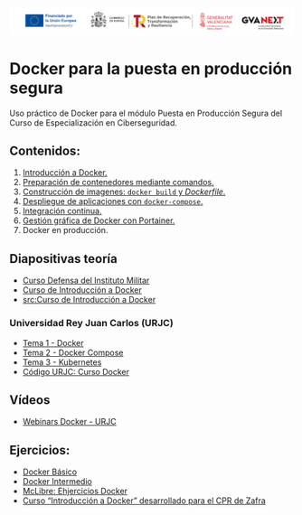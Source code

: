 ![Logotipos Fondos Next Generation](./imagenes/Logotipo_ME_FP_GV_FSE.png)
# Docker para la puesta en producción segura
Uso práctico de Docker para el módulo Puesta en Producción Segura del Curso de Especialización en Ciberseguridad.

## Contenidos:
1. [Introducción a Docker.](Contenidos/L01_Intro_docker.md)
2. [Preparación de contenedores mediante comandos.](Contenidos/L02_Contenedor_comandos.md)
3. [Construcción de imagenes: `docker build` y  *Dockerfile*.](Contenidos/L03_build_dockerfile.md)
4. [Despliegue de aplicaciones con `docker-compose`.](Contenidos/L04_docker-compose.md)
5. [Integración continua.](Contenidos/L05_Integración_Continua.md)
6. [Gestión gráfica de Docker con Portainer.]()
7. Docker en producción.

## Diapositivas teoría
- [Curso Defensa del Instituto Militar](https://16khs695mehu6grk1ykq.institutomilitar.com/)
- [Curso de Introducción a Docker](https://sergarb1.github.io/CursoIntroduccionADocker/)
- [src:Curso de Introducción a Docker](https://github.com/sergarb1/CursoIntroduccionADocker/tree/main/FuentesCurso)
### Universidad Rey Juan Carlos (URJC)
- [Tema 1 - Docker](https://16khs695mehu6grk1ykq.institutomilitar.com/Docker%20-%20Tema%201.pdf)
- [Tema 2 - Docker Compose](https://16khs695mehu6grk1ykq.institutomilitar.com/Docker%20-%20Tema%202%20docker-compose.pdf)
- [Tema 3 - Kubernetes](https://16khs695mehu6grk1ykq.institutomilitar.com/Docker%20-%20Tema%203%20Kubernetes.pdf)
- [Código URJC: Curso Docker](https://github.com/codeurjc/curso-docker) 

## Vídeos
- [Webinars Docker - URJC](https://www.youtube.com/watch?v=p7IQB5CfG4w&list=PL_4GjXD29UlvSTReD31Od0fJzC3qHQckE)

## Ejercicios:
- [Docker Básico](https://github.com/kdetony/docker-cap1)
- [Docker Intermedio](https://github.com/kdetony/docker-cap2)
- [McLibre: Ehjercicios Docker](https://www.mclibre.org/consultar/webapps/lecciones/docker-1.html)
- [Curso “Introducción a Docker” desarrollado para el CPR de Zafra](https://iesgn.github.io/curso_docker_2021/)
